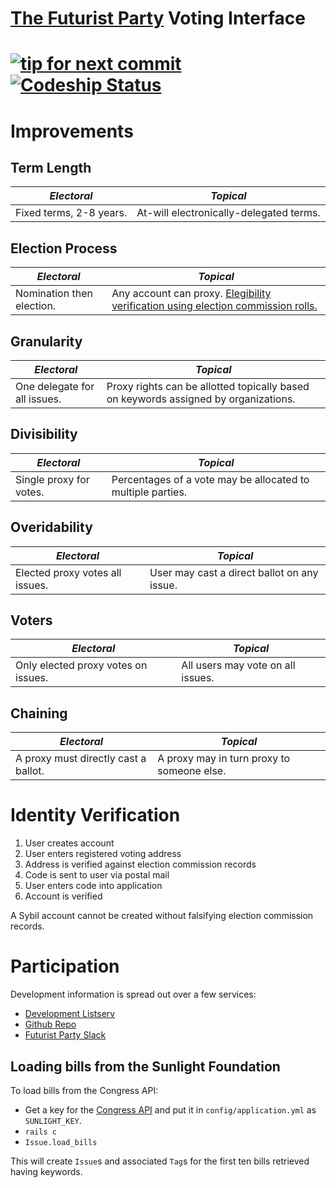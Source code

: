# [The  Futurist Party](//reddit.com/r/futuristparty) Voting Interface

[![tip for next commit](http://tip4commit.com/projects/827.svg)](http://tip4commit.com/projects/827) [![Codeship Status](https://www.codeship.io/projects/0b2a3570-0fc8-0132-0248-129d6db6c348/status)](https://www.codeship.io/projects/32717)
======

# Improvements

## Term Length

| _Electoral_ | _Topical_ |
|-----------|-------|
| Fixed terms, 2-8 years. | At-will electronically-delegated terms. |

## Election Process

| _Electoral_ | _Topical_ |
|-----------|-------|
| Nomination then election. | Any account can proxy. [Elegibility verification using election commission rolls.](#identity-verification) |

## Granularity

| _Electoral_ | _Topical_ |
|-----------|-------|
| One delegate for all issues. | Proxy rights can be allotted topically based on keywords assigned by organizations.  |

## Divisibility

| _Electoral_ | _Topical_ |
|-----------|-------|
| Single proxy for votes. | Percentages of a vote may be allocated to multiple parties.  |

## Overidability

| _Electoral_ | _Topical_ |
|-----------|-------|
| Elected proxy votes all issues. | User may cast a direct ballot on any issue. |

## Voters

| _Electoral_ | _Topical_ |
|-----------|-------|
| Only elected proxy votes on issues. | All users may vote on all issues. |

## Chaining
| _Electoral_ | _Topical_ |
|-----------|-------|
| A proxy must directly cast a ballot. | A proxy may in turn proxy to someone else. |


# Identity Verification

1. User creates account
2. User enters registered voting address
3. Address is verified against election commission records
4. Code is sent to user via postal mail
5. User enters code into application
6. Account is verified

A Sybil account cannot be created without falsifying election commission records.

# Participation

Development information is spread out over a few services:

* [Development Listserv](https://groups.google.com/forum/#!forum/debate-dev/)
* [Github Repo](https://github.com/TheFuturistParty/vote/)
* [Futurist Party Slack](https://futuristparty.slack.com/messages/web-dev/)

## Loading bills from the Sunlight Foundation

To load bills from the Congress API:

* Get a key for the [Congress API](http://tryit.sunlightfoundation.com/congress) and put it in `config/application.yml` as `SUNLIGHT_KEY`.
* `rails c`
* `Issue.load_bills`

This will create `Issue`s and associated `Tag`s for the first ten bills retrieved having keywords.
